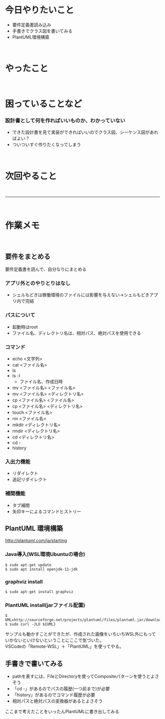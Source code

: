 # 今日やりたいこと
- 要件定義書読み込み
- 手書きでクラス図を書いてみる
- PlantUML環境構築

<br>

# やったこと

<br>

# 困っていることなど
### 設計書として何を作ればいいものか、わかっていない
- できた設計書を見て実装ができればいいのでクラス図、シーケンス図があればよい？
- ついついすぐ作りたくなってしまう

<br>

# 次回やること

<br>

***

<br>

# 作業メモ

<br>

## 要件をまとめる
要件定義書を読んで、自分なりにまとめる

### アプリ外とのやりとりはなし
- シェルもどきは稼働環境のファイルには影響を与えない→シェルもどきアプリ内で完結

### パスについて
- 起動時はroot
- ファイル名、ディレクトリ名は、相対パス、絶対パスを使用できる

### コマンド
- echo <文字列>
- cat <ファイル名>
- ls
- ls -l
    - ファイル名、作成日時
- mv <ファイル名> <ファイル名>
- mv <ファイル名> <ディレクトリ名>
- cp <ファイル名> <ファイル名>
- cp <ファイル名> <ディレクトリ名>
- touch <ファイル名>
- rm <ファイル名>
- mkdir <ディレクトリ名>
- rmdir <ディレクトリ名>
- cd <ディレクトリ名>
- cd -
- history

### 入出力機能
- リダイレクト
- 追記リダイレクト

### 補間機能
- タブ補間
- 矢印キーによるコマンドヒストリー

## PlantUML 環境構築
http://plantuml.com/ja/starting

### Java導入(WSL環境Ubuntuの場合)
```
$ sudo apt-get update
$ sudo apt install openjdk-11-jdk
```

### graphviz install
```
$ sudo apt-get install graphviz
```

### PlantUML install(jarファイル配置)
```
$ UML=http://sourceforge.net/projects/plantuml/files/plantuml.jar/download
$ sudo curl -JLO ${UML}
```
サンプルも動かすことができたが、作成された画像をいちいちWSL外にもっていかないといけないということにここで気づいた。  
VSCodeの「Remote-WSL」＋「PlantUML」を使ってやる。

## 手書きで書いてみる
- pathを表すには、FileとDirectoryを使ってCompositeパターンを使うとよさそう
- 「cd -」があるのでパスの履歴(一つ前まで)が必要
- 「history」があるのでコマンド履歴が必要
- 相対パスと絶対パスの変換器があるとよさそう

ここまで考えたことをいったんPlantUMLに書き出してみる